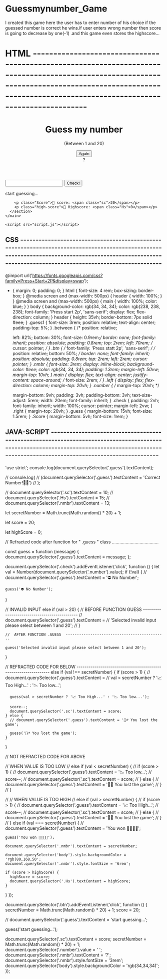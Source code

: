 # Guessmynumber_Game
I created this game here the user has to enter number of his choice if the guessed number is correct he wins.if user enters wrong number then score is going to decrease by one(-1) .and this game even stores the highscore...

# HTML  -----------------------------------------------------------------------------------------------------------------------------------------------------------------------------------------------------------

<!DOCTYPE html>
<html lang="en">
  <head>
    <meta charset="UTF-8" />
    <meta name="viewport" content="width=device-width, initial-scale=1.0" />
    <title>Document</title>
    <link rel="stylesheet" href="mycss.css" />
  </head>
  <body>
    <header>
      <h1 class="guess1">Guess my number</h1>
      <p class="between">(Between 1 and 20)</p>
      <button class="btn">Again</button>
      <div class="nmbr">?</div>
    </header>
    <main>
      <section class="left">
        <input type="number" class="number" />
        <button class="check">Check!</button>
      </section>
      <section class="right">
        <p class="guess">start guessing...</p>

        <p class="Score">💯 score: <span class="sc">20</span></p>
        <p class="high-score">🥇 Highscore: <span class="Hs">0</span></p>
      </section>
    </main>

    <script src="script.js"></script>
  </body>
</html>


# CSS   -------------------------------------------------------------------------------------------------------------------------------------------------------------------------------------------------------


@import url('https://fonts.googleapis.com/css?family=Press+Start+2P&display=swap');

* {
  margin: 0;
  padding: 0;
}
html {
  font-size: 4 rem;
  box-sizing: border-box;
}
@media screen and (max-width: 500px) {
  header {
    width: 100%;
  }
}
@media screen and (max-width: 500px) {
  main {
    width: 100%;
    color: blue;
  }
}
body {
  background-color: rgb(34, 34, 34);
  color: rgb(238, 238, 238);
  font-family: 'Press start 2p', 'sans-serif';
  display: flex;
  flex-direction: column;
}
header {
  height: 35vh;
  border-bottom: 7px solid #eee;
}
.guess1 {
  font-size: 3rem;
  position: relative;
  text-align: center;
  padding-top: 5%;
}
.between {
  /* position: relative;

  left: 82%;
  bottom: 30%;
  font-size: 0.9rem;*/
  border: none;
  font-family: inherit;
  position: absolute;
  padding: 0.8rem;
  top: 2rem;
  left: 70rem;
  /* cursor: pointer; */
}
.btn {
  /* font-family: 'Press statt 2p', 'sans-serif'; */
  /* position: relative;
  bottom: 50%; */
  border: none;
  font-family: inherit;
  position: absolute;
  padding: 0.8rem;
  top: 2rem;
  left: 2rem;
  cursor: pointer;
}
.nmbr {
  font-size: 3rem;
  display: inline-block;
  background-color: #eee;
  color: rgb(34, 34, 34);
  padding: 1.3rem;
  margin-left: 50vw;
  margin-top: 10vh;
}
main {
  display: flex;
  text-align: center;
  justify-content: space-around;
  /* font-size: 2rem; */
}
.left {
  display: flex;
  flex-direction: column;
  margin-top: 20vh;
}
.number {
  /* margin-top: 20vh; */

  margin-bottom: 9vh;
  padding: 3vh;
  padding-bottom: 3vh;
  text-size-adjust: 5rem;
  width: 20em;
  font-family: inherit;
}
.check {
  padding: 2vh;
  font-family: inherit;
  width: 100%;
  cursor: pointer;
  margin-left: 2vw;
}
.right {
  margin-top: 20vh;
}
.guess {
  margin-bottom: 15vh;
  font-size: 1.5rem;
}
.Score {
  margin-bottom: 5vh;
  font-size: 1rem;
}




#  JAVA-SCRIPT       --------------------------------------------------------------------------------------------------------------------------------------------------------------------------------------------


'use strict';
console.log(document.querySelector('.guess').textContent);

// console.log(
//   (document.querySelector('.guess').textContent = 'Correct Number!🎉🎊')
// );

// document.querySelector('.sc').textContent = 10;
// document.querySelector('.Hs').textContent = 15;
// document.querySelector('.nmbr').textContent = 13;

let secretNumber = Math.trunc(Math.random() * 20) + 1;

let score = 20;

let highScore = 0;

//   Refracted code   after function for  " .guess "  class  .....................................

const guess = function (message) {
  document.querySelector('.guess').textContent = message;
};

document.querySelector('.check').addEventListener('click', function () {
  let val = Number(document.querySelector('.number').value);
  if (!val) {
    // document.querySelector('.guess').textContent = '⛔ No Number';

    guess('⛔ No Number');
  }

  //    INVALID INPUT
  else if (val > 20) {
    //  BEFORE  FUNCTION  GUESS   ---------------------------------------------
    //   document.querySelector('.guess').textContent =
    //     'Selected invalid input please select between 1 and 20';
    // }

    //  AFTER FUNCTION .GUESS  ---------------------------------------------

    guess('Selected invalid input please select between 1 and 20');
  }

  //            REFRACTED     CODE   FOR         BELOW   ----------------------------------------------------------------
  else if (val !== secretNumber) {
    if (score > 1) {
      // document.querySelector('.guess').textContent =
      //   val > secretNumber ? '📈 Too High...' : '📉 Too low...';

      guess(val > secretNumber ? '📈 Too High...' : '📉 Too low...');

      score--;
      document.querySelector('.sc').textContent = score;
    } else {
      // document.querySelector('.guess').textContent = '🤦‍♂️ You lost the game';

      guess('🤦‍♂️ You lost the game');
    }
  }

  //              NOT      REFRACTED      CODE       FOR        ABOVE

  //    WHEN VALUE IS TOO LOW
  // else if (val < secretNumber) {
  //   if (score > 1) {
  //   document.querySelector('.guess').textContent = '📉 Too low...';
  //   score--;
  //   document.querySelector('.sc').textContent = score;
  // } else {
  //   document.querySelector('.guess').textContent = '🤦‍♂️ You lost the game';
  //   }
  // }

  // //    WHEN VALUE IS TOO HIGH
  // else if (val > secretNumber) {
  //   if (score > 1) {
  //     document.querySelector('.guess').textContent = '📈 Too High...';
  //     score--;
  //     document.querySelector('.sc').textContent = score;
  //   } else {
  //     document.querySelector('.guess').textContent = '🤦‍♂️ You lost the game';
  //   }
  // }
  else if (val === secretNumber) {
    // document.querySelector('.guess').textContent = 'You won 🎊🎊🎉🎉';

    guess('You won 🎊🎊🎉🎉');

    document.querySelector('.nmbr').textContent = secretNumber;

    document.querySelector('body').style.backgroundColor = 'rgb(80,168,50';
    document.querySelector('.nmbr').style.fontSize = '6rem';

    if (score > highScore) {
      highScore = score;
      document.querySelector('.Hs').textContent = highScore;
    }
  }
});

document.querySelector('.btn').addEventListener('click', function () {
  secretNumber = Math.trunc(Math.random() * 20) + 1;
  score = 20;

  // document.querySelector('.guess').textContent = 'start guessing...';

  guess('start guessing...');

  document.querySelector('.sc').textContent = score;
  secretNumber = Math.trunc(Math.random() * 20) + 1;
  document.querySelector('.number').value = ' ';
  document.querySelector('.nmbr').textContent = '?';
  document.querySelector('.nmbr').style.fontSize = '3rem';
  document.querySelector('body').style.backgroundColor = 'rgb(34,34,34)';
});
